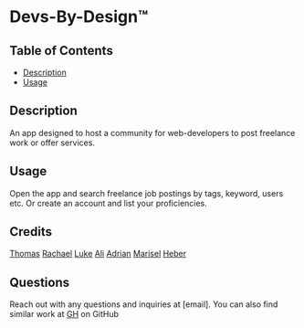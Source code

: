 
# Devs-By-Design™

## Table of Contents

- [Description](#description)
- [Usage](#usage)

## Description

An app designed to host a community for web-developers to post freelance work or offer services.

## Usage

Open the app and search freelance job postings by tags, keyword, users etc. Or create an account and list your proficiencies.

## Credits

[Thomas](https://github.com/tomarmenta86)
[Rachael](https://github.com/missblasko)
[Luke](https://github.com/)
[Ali](https://github.com/)
[Adrian](https://github.com/ajmcSE)
[Marisel](https://github.com/)
[Heber](https://github.com/Heber-Marcano)



## Questions

Reach out with any questions and inquiries at [email]. You can also find similar work at [GH](https://github.com/) on GitHub

